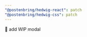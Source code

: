 ```yaml
---
"@postenbring/hedwig-react": patch
"@postenbring/hedwig-css": patch
---
```


:construction: add WIP modal
